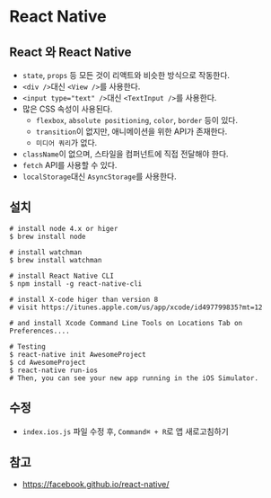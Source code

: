 # React Native
## React 와 React Native
- `state`, `props` 등 모든 것이 리액트와 비슷한 방식으로 작동한다.
- `<div />`대신 `<View />`를 사용한다.
- `<input type="text" />`대신 `<TextInput />`를 사용한다.
- 많은 CSS 속성이 사용된다.
  - `flexbox`, `absolute positioning`, `color`, `border` 등이 있다.
  - `transition`이 없지만, 애니메이션을 위한 API가 존재한다.
  - `미디어 쿼리`가 없다.
- `className`이 없으며, 스타일을 컴퍼넌트에 직접 전달해야 한다.
- `fetch` API를 사용할 수 있다.
- `localStorage`대신 `AsyncStorage`를 사용한다.

## 설치
```
# install node 4.x or higer
$ brew install node

# install watchman
$ brew install watchman
```
```
# install React Native CLI
$ npm install -g react-native-cli
```
```
# install X-code higer than version 8
# visit https://itunes.apple.com/us/app/xcode/id497799835?mt=12

# and install Xcode Command Line Tools on Locations Tab on Preferences....
```
```
# Testing
$ react-native init AwesomeProject
$ cd AwesomeProject
$ react-native run-ios
# Then, you can see your new app running in the iOS Simulator.
```

## 수정
- `index.ios.js` 파일 수정 후, `Command⌘ + R`로 앱 새로고침하기

## 참고
- https://facebook.github.io/react-native/

